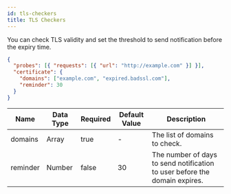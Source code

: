 ```yaml
---
id: tls-checkers
title: TLS Checkers
---
```


You can check TLS validity and set the threshold to send notification before the expiry time.

```json
{
  "probes": [{ "requests": [{ "url": "http://example.com" }] }],
  "certificate": {
    "domains": ["example.com", "expired.badssl.com"],
    "reminder": 30
  }
}
```

| Name     | Data Type | Required | Default Value | Description                                                                |
| -------- | --------- | -------- | ------------- | -------------------------------------------------------------------------- |
| domains  | Array     | true     | -             | The list of domains to check.                                              |
| reminder | Number    | false    | 30            | The number of days to send notification to user before the domain expires. |

